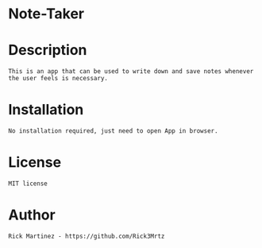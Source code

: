 # Note-Taker

# Description

    This is an app that can be used to write down and save notes whenever
    the user feels is necessary.

# Installation

    No installation required, just need to open App in browser.

# License

    MIT license

# Author

    Rick Martinez - https://github.com/Rick3Mrtz